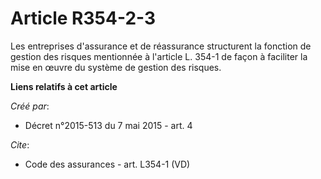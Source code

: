 # Article R354-2-3

Les entreprises d'assurance et de réassurance structurent la fonction de gestion des risques mentionnée à l'article L. 354-1
de façon à faciliter la mise en œuvre du système de gestion des risques.

**Liens relatifs à cet article**

_Créé par_:

  - Décret n°2015-513 du 7 mai 2015 - art. 4

_Cite_:

  - Code des assurances - art. L354-1 (VD)
